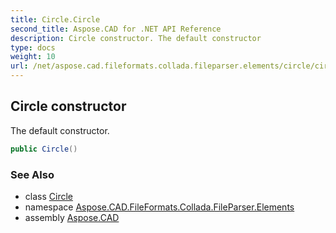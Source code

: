 ```yaml
---
title: Circle.Circle
second_title: Aspose.CAD for .NET API Reference
description: Circle constructor. The default constructor
type: docs
weight: 10
url: /net/aspose.cad.fileformats.collada.fileparser.elements/circle/circle/
---
```

## Circle constructor

The default constructor.

```csharp
public Circle()
```

### See Also

* class [Circle](../)
* namespace [Aspose.CAD.FileFormats.Collada.FileParser.Elements](../../circle/)
* assembly [Aspose.CAD](../../../)


